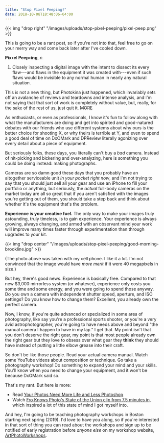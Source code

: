 ```yaml
---
title: "Stop Pixel Peeping!"
date: 2018-10-08T18:48:06-04:00
---
```


{{< img "drop right" "/images/uploads/stop-pixel-peeping/pixel-peep.png" >}}

This is going to be a rant post, so if you're not into that, feel free to go on
your merry way and come back later after I've cooled down.

**Pix•el Peep•ing**, *n.*

1. Closely inspecting a digital image with the intent to dissect its every
   flaw---and flaws in the equipment it was created with---even if such flaws
   would be invisible to any normal human in nearly any natural situation.

This is not a new thing, but Photokina just happened, which invariably sets off
an avalanche of reviews and teardowns and intense analysis, and I'm not saying
that that sort of work is completely without value, but, really, for the sake of
the rest of us, just quit it. ~~MORE~~

As enthusiasts, or even as professionals, I know it's fun to follow along with
what the manufacturers are doing and get into spirited and good-natured debates
with our friends who use different systems about why ours is the better choice
for shooting X, or why theirs is terrible at Y, and even to spend a good deal of
time on DxOMark and DPReview literally agonizing over every detail about a piece
of equipment.

But seriously folks, these days, you literally can't buy a *bad* camera. Instead
of nit-picking and bickering and over-analyzing, here is something you could be
doing instead: making photographs.

Cameras are so damn good these days that you probably have an altogether
serviceable unit *in your pocket right now*, and I'm not trying to say that you
should just sell all your gear and use an iPhone to fill your portfolio or
anything, but seriously, the *actual* full-body cameras on the market today are
all so great that if you aren't satisfied with the images you're getting out of
them, you should take a step back and think about whether it's the equipment
that's the problem.

**Experience is your creative fuel.** The only way to make your images truly
astounding, truly timeless, is to gain experience. Your experience is always
growing, always changing, and armed with an observant mind your work will
improve many times faster through experimentation than through upgrades to your
kit.

{{< img "drop center" "/images/uploads/stop-pixel-peeping/good-morning-brookline.jpg" >}}

(The photo above was taken with my cell phone. I like it a lot. I'm not
convinced that the image would have *more merit* if it were 40 megapixels in
size.)

But hey, there's good news. Experience is basically free. Compared to that new
$3,000 mirrorless system (or whatever), experience only costs you some time and
some energy, and you were going to spend those anyway. Do you own a camera with
independent shutter speed, aperture, and ISO settings? Do you know how to change
them? Excellent, you already own the perfect camera.

Now, I know, if you're quite advanced or specialized in some area of
photography, like say you're a professional sports shooter, or you're a very
avid astrophotographer, you're going to have needs above and beyond "the manual
camera I happen to have in my lap." I get that. My point isn't that you don't
deserve the right gear, my point is that most people already own the right gear
but they love to obsess over what gear they **think** they should have instead
of putting a little elbow grease into their craft.

So don't be like those people. Read your actual camera manual. Watch some
YouTube videos about composition or technique. Go take a photography workshop!
Do something to expand your mind and your skills. You'll know when you need to
change your equipment, and it won't be because DxOMark said so.

That's my rant. But here is more:

* Read [Your Photos Need More Life and Less Photoshop][morelife]
* Watch [Fro Knows Photo's State of the Union clip from 7.5 minutes in][fro],
  which inspired a lot of this state of mind I got myself into.

And hey, I'm going to be teaching photography workshops in Boston starting next
spring (2019). I'd love to have you along, so if you're interested in that sort
of thing you can read about the workshops and sign up to be notified of early
registration before *anyone else* on my workshop website,
[ArtPhotoWorkshops][apw].

[morelife]: https://fstoppers.com/originals/your-photos-need-more-life-and-less-photoshop-290111
[fro]: https://youtu.be/AkTYdhLmn8Q?t=455
[apw]: https://www.artphotoworkshops.com
